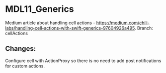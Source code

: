 # MDL11_Generics

Medium article about handling cell actions - https://medium.com/chili-labs/handling-cell-actions-with-swift-generics-97604926a495. Branch: cellActions

## Changes:
Configure cell with ActionProxy so there is no need to add post notifications for custom actions.

